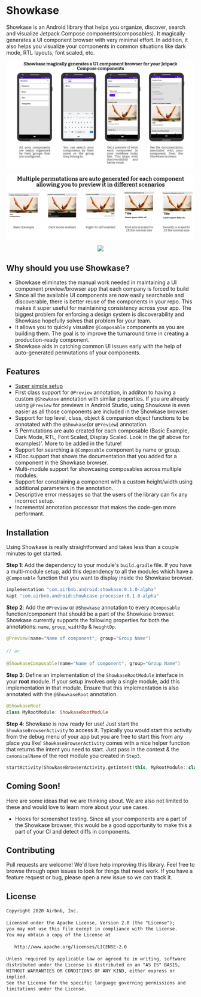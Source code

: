 # Showkase

Showkase is an Android library that helps you organize, discover, search and visualize Jetpack 
Compose components(composables). It magically generates a UI component browser with very minimal 
effort. In addition, it also helps you visualize your components in common situations like dark 
mode, RTL layouts, font scaled, etc.  

<p align="center">
    <img src="assets/showkase_features.png">
</p>

<p align="center">
    <img src="assets/showkase_permutations.png">
</p>

<p align="center">
    <img height="600" src="assets/showkase_demo.gif">
</p>
 
 ## Why should you use Showkase?
 - Showkase eliminates the manual work needed in maintaining a UI component preview/browser app that 
 each company is forced to build
 - Since all the available UI components are now easily searchable and discoverable, there is better 
 reuse of the components in your repo. This makes it super useful for maintaining consistency across 
 your app. The biggest problem for enforcing a design system is discoverability and Showkase 
 hopefully solves that problem for your team.
 - It allows you to quickly visualize `@Composable` components as you are building them. The goal is
  to improve the turnaround time in creating a production-ready component.
 - Showkase aids in catching common UI issues early with the help of auto-generated permutations 
 of your components.
 
 ## Features
  - [Super simple setup](#Installation)
  - First class support for `@Preview` annotation, in additon to having a custom `@Showkase` 
  annotation with similar properties. If you are already using `@Preview` for previews in 
  Android Studio, using Showkase is even easier as all those components are included in the 
  Showkase browser.  
  - Support for top level, class, object & companion object functions to be annotated 
  with the `@Showkase`(or `@Preview`) annotation.
  - 5 Permutations are auto created for each composable (Basic Example, Dark Mode, RTL, Font 
  Scaled, Display Scaled. Look in the gif above for examples)'. More to be added in the future!
  - Support for searching a `@Composable` component by name or group.
  - KDoc support that shows the documentation that you added for a component in the 
  Showkase browser. 
  - Multi-module support for showcasing composables across multiple modules.
  - Support for constraining a component with a custom height/width using additional parameters in 
  the annotation.
  - Descriptive error messages so that the users of the library can fix any incorrect setup.
  - Incremental annotation processor that makes the code-gen more performant. 

## Installation

Using Showkase is really straightforward and takes less than a couple minutes to get started.

**Step 1**: Add the dependency to your module's `build.gradle` file. If you have a multi-module 
setup, add this dependency to all the modules which have a `@Composable` function that you want to 
display inside the Showkase browser.

```kotlin
implementation "com.airbnb.android:showkase:0.1.0-alpha"
kapt "com.airbnb.android:showkcase-processor:0.1.0-alpha"
```

**Step 2**: Add the `@Preview` or `@Showkase` annotation to every `@Composable` function/component 
that should be a part of the Showkase browser. Showkase currently supports the following 
properties for both the annotations: `name`, `group`, `widthDp` & `heightDp`.

```kotlin
@Preview(name="Name of component", group="Group Name")

// or

@ShowkaseComposable(name="Name of component", group="Group Name")
```

**Step 3**: Define an implementation of the `ShowkaseRootModule` interface in your **root** module.
 If your setup involves only a single module, add this implementation in that module. Ensure that this 
implementation is also annotated with the `@ShowkaseRoot` annotation.

```kotlin
@ShowkaseRoot
class MyRootModule: ShowkaseRootModule
```

**Step 4**: Showkase is now ready for use! Just start the `ShowkaseBrowserActivity` to access it. 
Typically you would start this activity from the debug menu of your app but you are free to start 
this from any place you like! `ShowkaseBrowserActivity` comes with a nice helper function that 
returns the intent you need to start. Just pass in the context & the `canonicalName` of the root 
module you created in `Step3`.
 

```kotlin
startActivity(ShowkaseBrowserActivity.getIntent(this, MyRootModule::class.java.canonicalName!!))
```

## Coming Soon!

Here are some ideas that we are thinking about. We are also not limited to these and would love 
to learn more about your use cases.

- Hooks for screenshot testing. Since all your components are a part of the Showkase browser, 
this would be a good opportunity to make this a part of your CI and detect diffs in components. 

## Contributing
Pull requests are welcome! We'd love help improving this library. Feel free to browse through 
open issues to look for things that need work. If you have a feature request or bug, please open 
a new issue so we can track it.

## License

```
Copyright 2020 Airbnb, Inc.

Licensed under the Apache License, Version 2.0 (the "License");
you may not use this file except in compliance with the License.
You may obtain a copy of the License at

   http://www.apache.org/licenses/LICENSE-2.0

Unless required by applicable law or agreed to in writing, software
distributed under the License is distributed on an "AS IS" BASIS,
WITHOUT WARRANTIES OR CONDITIONS OF ANY KIND, either express or implied.
See the License for the specific language governing permissions and
limitations under the License.
```
